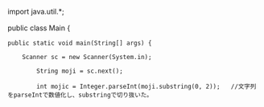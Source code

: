 import java.util.*;

public class Main {　

    public static void main(String[] args) {
    
        Scanner sc = new Scanner(System.in);
        
            String moji = sc.next();
            
            int mojic = Integer.parseInt(moji.substring(0, 2));   //文字列をparseIntで数値化し、substringで切り抜いた。　　
